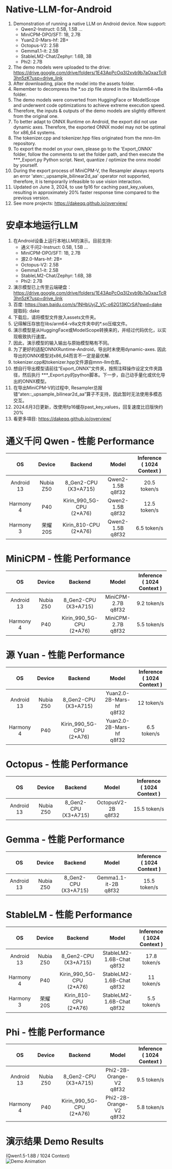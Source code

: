 # Native-LLM-for-Android
1. Demonstration of running a native LLM on Android device. Now support:
    - Qwen2-Instruct: 0.5B, 1.5B ...
    - MiniCPM-DPO/SFT: 1B, 2.7B
    - Yuan2.0-Mars-hf: 2B+
    - Octopus-V2: 2.5B
    - Gemma1.1-it: 2.5B
    - StableLM2-Chat/Zephyr: 1.6B, 3B
    - Phi2: 2.7B
2. The demo models were uploaded to the drive: https://drive.google.com/drive/folders/1E43ApPcOq3I2xvb9b7aOxazTcR3hn5zK?usp=drive_link
3. After downloading, place the model into the assets folder.
4. Remember to decompress the *.so zip file stored in the libs/arm64-v8a folder.
5. The demo models were converted from HuggingFace or ModelScope and underwent code optimizations to achieve extreme execution speed.
6. Therefore, the inputs & outputs of the demo models are slightly different from the original one.
7. To better adapt to ONNX Runtime on Android, the export did not use dynamic axes. Therefore, the exported ONNX model may not be optimal for x86_64 systems.
8. The tokenizer.cpp and tokenizer.hpp files originated from the mnn-llm repository.
9. To export the model on your own, please go to the 'Export_ONNX' folder, follow the comments to set the folder path, and then execute the ***_Export.py Python script. Next, quantize / optimize the onnx model by yourself.
10. During the export process of MiniCPM-V, the Resampler always reports an error 'aten::_upsample_bilinear2d_aa' operator not supported, therefore, it is temporarily infeasible to use vision interaction.
11. Updated on June 3, 2024, to use fp16 for caching past_key_values, resulting in approximately 20% faster response time compared to the previous version.
12. See more projects: https://dakeqq.github.io/overview/
# 安卓本地运行LLM
1. 在Android设备上运行本地LLM的演示。目前支持:
   - 通义千问2-Instruct: 0.5B, 1.5B ...
   - MiniCPM-DPO/SFT: 1B, 2.7B
   - 源2.0-Mars-hf: 2B+
   - Octopus-V2: 2.5B
   - Gemma1.1-it: 2.5B
   - StableLM2-Chat/Zephyr: 1.6B, 3B
   - Phi2: 2.7B
2. 演示模型已上传至云端硬盘：https://drive.google.com/drive/folders/1E43ApPcOq3I2xvb9b7aOxazTcR3hn5zK?usp=drive_link
3. 百度: https://pan.baidu.com/s/1NHbUyjZ_VC-o62G13KCrSA?pwd=dake 提取码: dake
4. 下载后，请将模型文件放入assets文件夹。
5. 记得解压存放在libs/arm64-v8a文件夹中的*.so压缩文件。
6. 演示模型是从HuggingFace或ModelScope转换来的，并经过代码优化，以实现极致执行速度。
7. 因此，演示模型的输入输出与原始模型略有不同。
8. 为了更好的适配ONNXRuntime-Android，导出时未使用dynamic-axes. 因此导出的ONNX模型对x86_64而言不一定是最优解.
9. tokenizer.cpp和tokenizer.hpp文件源自mnn-llm仓库。
10. 想自行导出模型请前往“Export_ONNX”文件夹，按照注释操作设定文件夹路径，然后执行 ***_Export.py的python脚本。下一步，自己动手量化或优化导出的ONNX模型。
11. 在导出MiniCPM-V的过程中, Resampler总报错“aten::_upsample_bilinear2d_aa”算子不支持，因此暂时无法使用多模态交互。
12. 2024.6月3日更新，改使用fp16缓存past_key_values，回复速度比旧版快约20%
13. 看更多項目: https://dakeqq.github.io/overview/
# 通义千问 Qwen - 性能 Performance
| OS | Device | Backend | Model | Inference<br>( 1024 Context ) |
|:-------:|:-------:|:-------:|:-------:|:-------:|
| Android 13 | Nubia Z50 | 8_Gen2-CPU<br>(X3+A715) | Qwen2-1.5B<br>q8f32 | 20.5 token/s |
| Harmony 4 | P40 | Kirin_990_5G-CPU<br>(2*A76) | Qwen2-1.5B<br>q8f32 | 12.5 token/s|
| Harmony 3 | 荣耀20S | Kirin_810-CPU<br>(2*A76) | Qwen2-1.5B<br>q8f32 | 6.5 token/s |
# MiniCPM - 性能 Performance
| OS | Device | Backend | Model | Inference<br>( 1024 Context ) |
|:-------:|:-------:|:-------:|:-------:|:-------:|
| Android 13 | Nubia Z50 | 8_Gen2-CPU<br>(X3+A715) | MiniCPM-2.7B<br>q8f32 | 9.2 token/s |
| Harmony 4 | P40 | Kirin_990_5G-CPU<br>(2*A76) | MiniCPM-2.7B<br>q8f32 | 5.5 token/s |
# 源 Yuan - 性能 Performance
| OS | Device | Backend | Model | Inference<br>( 1024 Context ) |
|:-------:|:-------:|:-------:|:-------:|:-------:|
| Android 13 | Nubia Z50 | 8_Gen2-CPU<br>(X3+A715) | Yuan2.0-2B-Mars-hf<br>q8f32 | 12 token/s |
| Harmony 4 | P40 | Kirin_990_5G-CPU<br>(2*A76) | Yuan2.0-2B-Mars-hf<br>q8f32 | 6.5 token/s |
# Octopus - 性能 Performance
| OS | Device | Backend | Model | Inference<br>( 1024 Context ) |
|:-------:|:-------:|:-------:|:-------:|:-------:|
| Android 13 | Nubia Z50 | 8_Gen2-CPU<br>(X3+A715) | OctopusV2-2B<br>q8f32 | 15.5 token/s |
# Gemma - 性能 Performance
| OS | Device | Backend | Model | Inference<br>( 1024 Context ) |
|:-------:|:-------:|:-------:|:-------:|:-------:|
| Android 13 | Nubia Z50 | 8_Gen2-CPU<br>(X3+A715) | Gemma1.1-it-2B<br>q8f32 | 15.5 token/s |
# StableLM - 性能 Performance
| OS | Device | Backend | Model | Inference<br>( 1024 Context ) |
|:-------:|:-------:|:-------:|:-------:|:-------:|
| Android 13 | Nubia Z50 | 8_Gen2-CPU<br>(X3+A715) | StableLM2-1.6B-Chat<br>q8f32 | 17.8 token/s |
| Harmony 4 | P40 | Kirin_990_5G-CPU<br>(2*A76) | StableLM2-1.6B-Chat<br>q8f32 | 11 token/s |
| Harmony 3 | 荣耀20S | Kirin_810-CPU<br>(2*A76) | StableLM2-1.6B-Chat<br>q8f32 | 5.5 token/s |
# Phi - 性能 Performance
| OS | Device | Backend | Model | Inference<br>( 1024 Context ) |
|:-------:|:-------:|:-------:|:-------:|:-------:|
| Android 13 | Nubia Z50 | 8_Gen2-CPU<br>(X3+A715) | Phi2-2B-Orange-V2<br>q8f32 | 9.5 token/s |
| Harmony 4 | P40 | Kirin_990_5G-CPU<br>(2*A76) | Phi2-2B-Orange-V2<br>q8f32 | 5.8 token/s |
# 演示结果 Demo Results
(Qwen1.5-1.8B / 1024 Context)<br>
![Demo Animation](https://github.com/DakeQQ/Native-LLM-for-Android/blob/main/LLM_Qwen.gif?raw=true)
